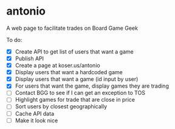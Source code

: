 # antonio
A web page to facilitate trades on Board Game Geek

To do:

- [x] Create API to get list of users that want a game
- [x] Publish API
- [x] Create a page at koser.us/antonio
- [x] Display users that want a hardcoded game
- [x] Display users that want a game (id input by user)
- [x] For users that want the game, display games they are trading
- [ ] Contact BGG to see if I can get an exception to TOS
- [ ] Highlight games for trade that are close in price
- [ ] Sort users by closest geographically
- [ ] Cache API data
- [ ] Make it look nice
